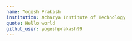 ```yaml
---
name: Yogesh Prakash
institution: Acharya Institute of Technology
quote: Hello world
github_user: yogeshprakash99
---
```

